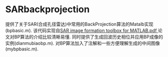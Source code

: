 # SARbackprojection
提供了关于SAR(合成孔径雷达)中常用的BackProjection算法的Matalb实现(bpbasic.m).
该代码实现自[SAR image formation toolbox for MATLAB.pdf
](http://spie.org/Publications/Proceedings/Paper/10.1117/12.855375)论文对BP算法的介绍比较清晰易懂.
同时提供了生成回波历史相位并应用BP成像的实例(dianmubiaobp.m).
对BP算法加入了注解和一些方便理解生成的中间图像(mybpbasic.m).
